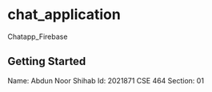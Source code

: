 # chat_application

Chatapp_Firebase

## Getting Started

Name: Abdun Noor Shihab
Id: 2021871
CSE 464
Section: 01

